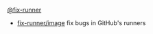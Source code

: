 [@fix-runner](https://github.com/fix-runner)

* [fix-runner/image](https://github.com/fix-runner/image) fix bugs in GitHub's runners
